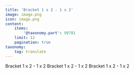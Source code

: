 ```yaml
---
title: 'Bracket 1 x 2 - 1 x 2'
image: image.png
icon: image.png
content:
    items:
        '@taxonomy.part': 99781
    limit: 12
    pagination: true
taxonomy:
    tag: translate
---
```


Bracket 1 x 2 - 1 x 2
Bracket 1 x 2 - 1 x 2
Bracket 1 x 2 - 1 x 2
